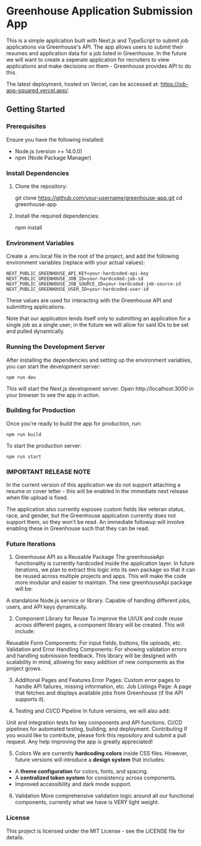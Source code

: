 # Greenhouse Application Submission App

This is a simple application built with Next.js and TypeScript to submit job applications via Greenhouse's API. The app allows users to submit their resumes and application data for a job listed in Greenhouse. In the future we will want to create a seperate application for 
recruiters to view applications and make decisions on them - Greenhouse provides API to do this.

The latest deployment, hosted on Vercel, can be accessed at: https://job-app-squared.vercel.app/.

## Getting Started

### Prerequisites

Ensure you have the following installed:

- Node.js (version >= 14.0.0)
- npm (Node Package Manager)

### Install Dependencies

1. Clone the repository:

   git clone https://github.com/your-username/greenhouse-app.git
   cd greenhouse-app

2. Install the required dependencies:

    npm install

### Environment Variables

Create a .env.local file in the root of the project, and add the following environment variables (replace with your actual values):

    NEXT_PUBLIC_GREENHOUSE_API_KEY=your-hardcoded-api-key
    NEXT_PUBLIC_GREENHOUSE_JOB_ID=your-hardcoded-job-id
    NEXT_PUBLIC_GREENHOUSE_JOB_SOURCE_ID=your-hardcoded-job-source-id
    NEXT_PUBLIC_GREENHOUSE_USER_ID=your-hardcoded-user-id

These values are used for interacting with the Greenhouse API and submitting applications.

Note that our application lends itself only to submitting an application for a single job as a single user; in the future we will allow for said IDs to be set and pulled dynamically.

### Running the Development Server

After installing the dependencies and setting up the environment variables, you can start the development server:

    npm run dev

This will start the Next.js development server. Open http://localhost:3000 in your browser to see the app in action.

### Building for Production

Once you're ready to build the app for production, run:

    npm run build

To start the production server:

    npm run start

### IMPORTANT RELEASE NOTE

In the current version of this application we do not support attaching a resume or cover letter - this will be enabled in the immediate next release when file upload is fixed.

The application also currently exposes custom fields like veteran status, race, and gender,
but the Greenhouse application currently does not support them, so they won't be read.
An immediate followup will involve enabling these in Greenhouse such that they can be read.

### Future Iterations

1. Greenhouse API as a Reusable Package
The greenhouseApi functionality is currently hardcoded inside the application layer. In future iterations, we plan to extract this logic into its own package so that it can be reused across multiple projects and apps. This will make the code more modular and easier to maintain. The new greenhouseApi package will be:

A standalone Node.js service or library.
Capable of handling different jobs, users, and API keys dynamically.

2. Component Library for Reuse
To improve the UI/UX and code reuse across different pages, a component library will be created. This will include:

Reusable Form Components: For input fields, buttons, file uploads, etc.
Validation and Error Handling Components: For showing validation errors and handling submission feedback.
This library will be designed with scalability in mind, allowing for easy addition of new components as the project grows.

3. Additional Pages and Features
Error Pages: Custom error pages to handle API failures, missing information, etc.
Job Listings Page: A page that fetches and displays available jobs from Greenhouse (if the API supports it).

4. Testing and CI/CD Pipeline
In future versions, we will also add:

Unit and integration tests for key components and API functions.
CI/CD pipelines for automated testing, building, and deployment.
Contributing
If you would like to contribute, please fork this repository and submit a pull request. Any help improving the app is greatly appreciated!

5. Colors
We are currently **hardcoding colors** inside CSS files. However, future versions will introduce a **design system** that includes:
- A **theme configuration** for colors, fonts, and spacing.
- A **centralized token system** for consistency across components.
- Improved accessibility and dark mode support.

6. Validation
More comprehensive validation logic around all our functional components, currently what we have is VERY light weight.


### License

This project is licensed under the MIT License - see the LICENSE file for details.